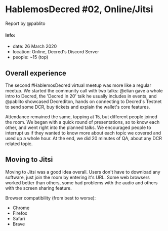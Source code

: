 # HablemosDecred #02, Online/Jitsi

Report by @pablito

#### Info:

* date: 26 March 2020
* location: Online, Decred's Discord Server
* people: ~15 (top)

## Overall experience

The second #HablemosDecred virtual meetup was more like a regular meetup. We started the community call with two talks: @elian gave a whole intro to Decred, the 'Decred in 20' talk he usually includes in events, and @pablito showcased Decrediton, hands on connecting to Decred's Testnet to send some DCR, buy tickets and explain the wallet's core features.

Attendance remained the same, topping at 15, but different people joined the room. We began with a quick round of presentations, so to know each other, and went right into the planned talks. We encouraged people to interrupt us if they wanted to know more about each topic we covered and used up a whole hour. At the end, we did 20 minutes of QA, about any DCR related topic.

## Moving to Jitsi

Moving to Jitsi was a good idea overall. Users don't have to download any software, just join the room by entering it's URL. Some web browsers worked better than others, some had problems with the audio and others with the screen sharing feature.

Browser compatibility (from best to worse):

- Chrome
- Firefox
- Safari
- Brave

